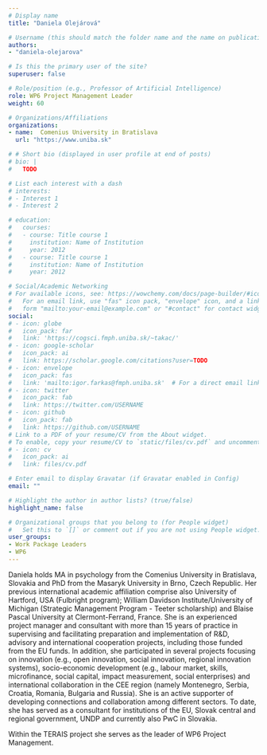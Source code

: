 ```yaml
---
# Display name
title: "Daniela Olejárová"

# Username (this should match the folder name and the name on publications)
authors:
- "daniela-olejarova"

# Is this the primary user of the site?
superuser: false

# Role/position (e.g., Professor of Artificial Intelligence)
role: WP6 Project Management Leader
weight: 60

# Organizations/Affiliations
organizations:
- name:  Comenius University in Bratislava
  url: "https://www.uniba.sk"

# # Short bio (displayed in user profile at end of posts)
# bio: |
#   TODO

# List each interest with a dash
# interests:
# - Interest 1
# - Interest 2

# education:
#   courses:
#   - course: Title course 1
#     institution: Name of Institution
#     year: 2012
#   - course: Title course 1
#     institution: Name of Institution
#     year: 2012

# Social/Academic Networking
# For available icons, see: https://wowchemy.com/docs/page-builder/#icons
#   For an email link, use "fas" icon pack, "envelope" icon, and a link in the
#   form "mailto:your-email@example.com" or "#contact" for contact widget.
social:
# - icon: globe
#   icon_pack: far
#   link: 'https://cogsci.fmph.uniba.sk/~takac/'
# - icon: google-scholar
#   icon_pack: ai
#   link: https://scholar.google.com/citations?user=TODO
# - icon: envelope
#   icon_pack: fas
#   link: 'mailto:igor.farkas@fmph.uniba.sk'  # For a direct email link, use "mailto:test@example.org".
# - icon: twitter
#   icon_pack: fab
#   link: https://twitter.com/USERNAME
# - icon: github
#   icon_pack: fab
#   link: https://github.com/USERNAME
# Link to a PDF of your resume/CV from the About widget.
# To enable, copy your resume/CV to `static/files/cv.pdf` and uncomment the lines below.
# - icon: cv
#   icon_pack: ai
#   link: files/cv.pdf

# Enter email to display Gravatar (if Gravatar enabled in Config)
email: ""

# Highlight the author in author lists? (true/false)
highlight_name: false

# Organizational groups that you belong to (for People widget)
#   Set this to `[]` or comment out if you are not using People widget.
user_groups:
- Work Package Leaders
- WP6
---
```

Daniela holds MA in psychology from the Comenius University in Bratislava, Slovakia and PhD from the Masaryk University in Brno, Czech Republic. Her previous international academic affiliation comprise also University of Hartford, USA (Fulbright program); William Davidson Institute/University of Michigan (Strategic Management Program - Teeter scholarship) and Blaise Pascal University at Clermont-Ferrand, France. She is an experienced project manager and consultant with more than 15 years of practice in supervising and facilitating preparation and implementation of R&D, advisory and international cooperation projects, including those funded from the EU funds. In addition, she participated in several projects focusing on innovation (e.g., open innovation, social innovation, regional innovation systems), socio-economic development (e.g., labour market, skills, microfinance, social capital, impact measurement, social enterprises) and international collaboration in the CEE region (namely Montenegro, Serbia, Croatia, Romania, Bulgaria and Russia). She is an active supporter of developing connections and collaboration among different sectors. To date, she has served as a consultant for institutions of the EU, Slovak central and regional government, UNDP and currently also PwC in Slovakia.

Within the TERAIS project she serves as the leader of WP6 Project Management.